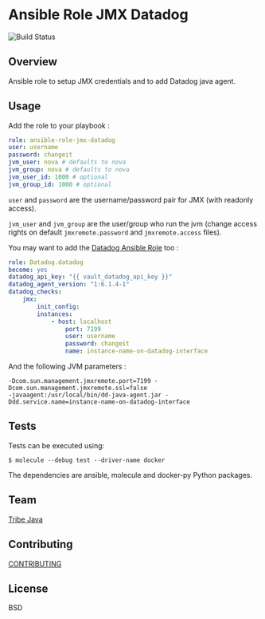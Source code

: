 # Ansible Role JMX Datadog

![Build Status](https://travis-ci.org/peopledoc/ansible-role-jmx-datadog.svg?branch=master)

Overview
--------
Ansible role to setup JMX credentials and to add Datadog java agent. 

Usage
-----

Add the role to your playbook :

```yaml
role: ansible-role-jmx-datadog
user: username
password: changeit
jvm_user: nova # defaults to nova
jvm_group: nova # defaults to nova
jvm_user_id: 1000 # optional
jvm_group_id: 1000 # optional

```

`user` and `password` are the username/password pair for JMX (with readonly access).

`jvm_user` and `jvm_group` are the user/group who run the jvm 
(change access rights on default `jmxremote.password` and `jmxremote.access` files).

You may want to add the [Datadog Ansible Role](https://github.com/DataDog/ansible-datadog) too :

```yaml
role: Datadog.datadog
become: yes
datadog_api_key: "{{ vault_datadog_api_key }}"
datadog_agent_version: "1:6.1.4-1"
datadog_checks:
    jmx:
        init_config:
        instances:
            - host: localhost
                port: 7199
                user: username
                password: changeit
                name: instance-name-on-datadog-interface
```

And the following JVM parameters :

```
-Dcom.sun.management.jmxremote.port=7199 -Dcom.sun.management.jmxremote.ssl=false
-javaagent:/usr/local/bin/dd-java-agent.jar -Ddd.service.name=instance-name-on-datadog-interface
```

Tests
-----

Tests can be executed using:

`$ molecule --debug test --driver-name docker`

The dependencies are ansible, molecule and docker-py Python packages.

Team
----
[Tribe Java](https://github.com/peopledoc/tribe-java/blob/master/documentation/applications.md)


Contributing
------------
[CONTRIBUTING](https://github.com/peopledoc/tribe-java/blob/master/documentation/contribution.md)


License
-------
BSD

